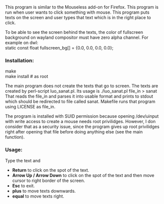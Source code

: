 This program is similar to the Mouseless add-on for Firefox.
This program is run when user wants to click something with mouse.
This program puts texts on the screen and user types that text which is in the right place to click.

To be able to see the screen behind the texts, the color of fullscreen background on wayland compositor must have zero alpha channel.
For example on dwl: \
static const float fullscreen\_bg[]         = {0.0, 0.0, 0.0, 0.0};

### Installation:
  make \
  make install # as root

The main program does not create the texts that go to screen.
The texts are created by perl-script luo\_sanat.pl.
Its usage is ./luo\_sanat.pl file\_in > sanat
That reads the file\_in and parses it into usable format and prints to stdout which should be redirected to file called sanat.
Makefile runs that program using LICENSE as file\_in.

The program is installed with SUID permission because opening /dev/uinput with write access to create a mouse needs root privilidges.
However, I don consider that as a security issue, since the program gives up root privilidges right after opening that file before doing anything else (see the main function).

### Usage:
Type the text and
- **Return** to click on the spot of the text.
- **Arrow Up / Arrow Down** to click on the spot of the text and then move cursor to right border of the screen.
- **Esc** to exit.
- **plus** to move texts downwards.
- **equal** to move texts right.
